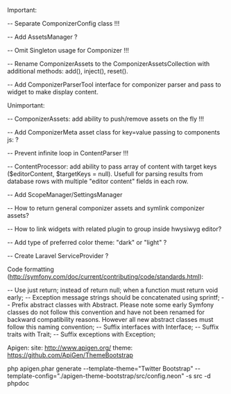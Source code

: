 Important:

-- Separate ComponizerConfig class !!!

-- Add AssetsManager ?

-- Omit Singleton usage for Componizer !!!

-- Rename ComponizerAssets to the ComponizerAssetsCollection with additional methods: add(), inject(), reset().

-- Add ComponizerParserTool interface for componizer parser and pass to widget to make display content.

Unimportant:

-- ComponizerAssets: add ability to push/remove assets on the fly !!!

-- Add ComponizerMeta asset class for key=value passing to components js: <meta name="key" content="value">?

-- Prevent infinite loop in ContentParser !!!

-- ContentProcessor: add ability to pass array of content with target keys ($editorContent, $targetKeys = null).
   Usefull for parsing results from database rows with multiple "editor content" fields in each row.

-- Add ScopeManager/SettingsManager

-- How to return general componizer assets and symlink componizer assets?

-- How to link widgets with related plugin to group inside hwysiwyg editor?

-- Add type of preferred color theme: "dark" or "light"  ?

-- Create Laravel ServiceProvider ?

Code formatting (http://symfony.com/doc/current/contributing/code/standards.html):

-- Use just return; instead of return null; when a function must return void early;
-- Exception message strings should be concatenated using sprintf;
-- Prefix abstract classes with Abstract. Please note some early Symfony classes do not follow this convention and have not been renamed for backward compatibility reasons. However all new abstract classes must follow this naming convention;
-- Suffix interfaces with Interface;
-- Suffix traits with Trait;
-- Suffix exceptions with Exception;

Apigen:
site: http://www.apigen.org/
theme: https://github.com/ApiGen/ThemeBootstrap

php apigen.phar generate --template-theme="Twitter Bootstrap" --template-config="./apigen-theme-bootstrap/src/config.neon" -s src -d phpdoc

